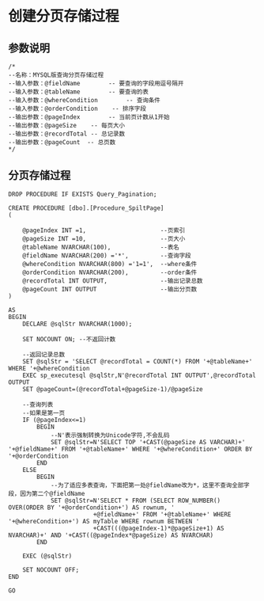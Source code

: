 # 创建分页存储过程

## 参数说明

    /*
    --名称：MYSQL版查询分页存储过程
    --输入参数：@fieldName        -- 要查询的字段用逗号隔开
    --输入参数：@tableName        -- 要查询的表
    --输入参数：@whereCondition        -- 查询条件
    --输入参数：@orderCondition    -- 排序字段
    --输出参数：@pageIndex        -- 当前页计数从1开始
    --输出参数：@pageSize    -- 每页大小
    --输出参数：@recordTotal -- 总记录数
    --输出参数：@pageCount  -- 总页数
    */

## 分页存储过程

    DROP PROCEDURE IF EXISTS Query_Pagination;

    CREATE PROCEDURE [dbo].[Procedure_SpiltPage]
    (

        @pageIndex INT =1,                     --页索引
        @pageSize INT =10,                     --页大小
        @tableName NVARCHAR(100),              --表名
        @fieldName NVARCHAR(200) ='*',         --查询字段
        @whereCondition NVARCHAR(800) ='1=1',  --where条件
        @orderCondition NVARCHAR(200),         --order条件
        @recordTotal INT OUTPUT,               --输出记录总数
        @pageCount INT OUTPUT                  --输出分页数
    )

    AS
    BEGIN
        DECLARE @sqlStr NVARCHAR(1000);

        SET NOCOUNT ON; --不返回计数

        --返回记录总数
        SET @sqlStr = 'SELECT @recordTotal = COUNT(*) FROM '+@tableName+' WHERE '+@whereCondition
        EXEC sp_executesql @sqlStr,N'@recordTotal INT OUTPUT',@recordTotal OUTPUT
        SET @pageCount=(@recordTotal+@pageSize-1)/@pageSize

        --查询列表
        --如果是第一页
        IF (@pageIndex<=1)
            BEGIN
                --N'表示强制转换为Unicode字符,不会乱码
                SET @sqlStr=N'SELECT TOP '+CAST(@pageSize AS VARCHAR)+' '+@fieldName+' FROM '+@tableName+' WHERE '+@whereCondition+' ORDER BY '+@orderCondition
            END
        ELSE
            BEGIN
                --为了适应多表查询，下面把第一处@fieldName改为*，这里不查询全部字段，因为第二个@fieldName
                SET @sqlStr=N'SELECT * FROM (SELECT ROW_NUMBER() OVER(ORDER BY '+@orderCondition+') AS rownum, '
                            +@fieldName+' FROM '+@tableName+' WHERE '+@whereCondition+') AS myTable WHERE rownum BETWEEN '
                            +CAST(((@pageIndex-1)*@pageSize+1) AS NVARCHAR)+' AND '+CAST((@pageIndex*@pageSize) AS NVARCHAR)
            END

        EXEC (@sqlStr)

        SET NOCOUNT OFF;
    END

    GO